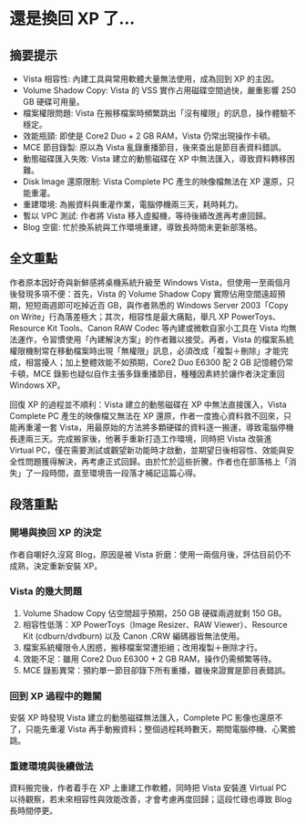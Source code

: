 # 還是換回 XP 了...

## 摘要提示
- Vista 相容性: 內建工具與常用軟體大量無法使用，成為回到 XP 的主因。  
- Volume Shadow Copy: Vista 的 VSS 實作占用磁碟空間過快，嚴重影響 250 GB 硬碟可用量。  
- 檔案權限問題: Vista 在搬移檔案時頻繁跳出「沒有權限」的訊息，操作體驗不穩定。  
- 效能瓶頸: 即使是 Core2 Duo + 2 GB RAM，Vista 仍常出現操作卡頓。  
- MCE 節目錄製: 原以為 Vista 亂錄重播節目，後來查出是節目表資料錯誤。  
- 動態磁碟匯入失敗: Vista 建立的動態磁碟在 XP 中無法匯入，導致資料轉移困難。  
- Disk Image 還原限制: Vista Complete PC 產生的映像檔無法在 XP 還原，只能重灌。  
- 重建環境: 為搬資料與重灌作業，電腦停機兩三天，耗時耗力。  
- 暫以 VPC 測試: 作者將 Vista 移入虛擬機，等待後續改進再考慮回歸。  
- Blog 空窗: 忙於換系統與工作環境重建，導致長時間未更新部落格。  

## 全文重點
作者原本因好奇與新鮮感將桌機系統升級至 Windows Vista，但使用一至兩個月後發現多項不便：首先，Vista 的 Volume Shadow Copy 實際佔用空間遠超預期，短短兩週即可吃掉近百 GB，與作者熟悉的 Windows Server 2003「Copy on Write」行為落差極大；其次，相容性是最大痛點，舉凡 XP PowerToys、Resource Kit Tools、Canon RAW Codec 等內建或微軟自家小工具在 Vista 均無法運作，令習慣使用「內建解決方案」的作者難以接受。再者，Vista 的檔案系統權限機制常在移動檔案時出現「無權限」訊息，必須改成「複製＋刪除」才能完成，相當擾人；加上整體效能不如預期，Core2 Duo E6300 配 2 GB 記憶體仍常卡頓，MCE 錄影也疑似自作主張多錄重播節目，種種因素終於讓作者決定重回 Windows XP。

回復 XP 的過程並不順利：Vista 建立的動態磁碟在 XP 中無法直接匯入，Vista Complete PC 產生的映像檔又無法在 XP 還原，作者一度擔心資料救不回來，只能再重灌一套 Vista，用最原始的方法將多顆硬碟的資料逐一搬運，導致電腦停機長達兩三天。完成搬家後，他著手重新打造工作環境，同時把 Vista 改裝進 Virtual PC，僅在需要測試或觀望新功能時才啟動，並期望日後相容性、效能與安全性問題獲得解決，再考慮正式回歸。由於忙於這些折騰，作者也在部落格上「消失」了一段時間，直至環境告一段落才補記這篇心得。

## 段落重點
### 開場與換回 XP 的決定
作者自嘲好久沒寫 Blog，原因是被 Vista 折磨：使用一兩個月後，評估目前仍不成熟，決定重新安裝 XP。  

### Vista 的幾大問題
1. Volume Shadow Copy 佔空間超乎預期，250 GB 硬碟兩週就剩 150 GB。  
2. 相容性低落：XP PowerToys（Image Resizer、RAW Viewer）、Resource Kit (cdburn/dvdburn) 以及 Canon .CRW 編碼器皆無法使用。  
3. 檔案系統權限令人困惑，搬移檔案常遭拒絕；改用複製＋刪除才行。  
4. 效能不足：雖用 Core2 Duo E6300 + 2 GB RAM，操作仍需頻繁等待。  
5. MCE 錄影異常：預約單一節目卻錄下所有重播，雖後來證實是節目表錯誤。  

### 回到 XP 過程中的難關
安裝 XP 時發現 Vista 建立的動態磁碟無法匯入，Complete PC 影像也還原不了，只能先重灌 Vista 再手動搬資料；整個過程耗時數天，期間電腦停機、心驚膽跳。  

### 重建環境與後續做法
資料搬完後，作者着手在 XP 上重建工作軟體，同時把 Vista 安裝進 Virtual PC 以待觀察，若未來相容性與效能改善，才會考慮再度回歸；這段忙碌也導致 Blog 長時間停更。